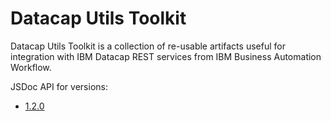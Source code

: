 # Datacap Utils Toolkit

Datacap Utils Toolkit is a collection of re-usable artifacts useful for integration with IBM Datacap REST services from IBM Business Automation Workflow.

JSDoc API for versions:

- <a href="https://apollo-business-automation.github.io/datacap-utils-toolkit/1.2.0" target="_blank">1.2.0</a>
